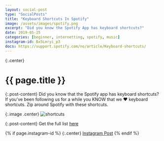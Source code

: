 ```yaml
---
layout: social-post
type: "SocialPosts"
title: "Keyboard Shortcuts In Spotify"
image: /assets/images/spotify.png
excerpt: "Did you know the Spotify App has keyboard shortcuts?"
date: 2019-05-25
categories: [beginner, internetting, spotify, music]
instagram-id: Bx5Lmryi_p3
docs: https://support.spotify.com/no/article/Keyboard-shortcuts/
---
```

{:.center}
# {{ page.title }}

{:.post-content}
Did you know that the Spotify app has keyboard shortcuts? 
If you’ve been following us for a while you KNOW that we ❤️ keyboard shortcuts. Zip around Spotify with these shortcuts.

{:.image .center}
![shortcuts]({{page.image}})

{:.post-content}
Get the full list <a href="{{page.docs}}" target="_blank">here</a>

{% if page.instagram-id %}
{:.center}
<a class="insta-link" href="https://www.instagram.com/p/{{page.instagram-id}}" target="_blank">Instagram Post</a>
{% endif %}
